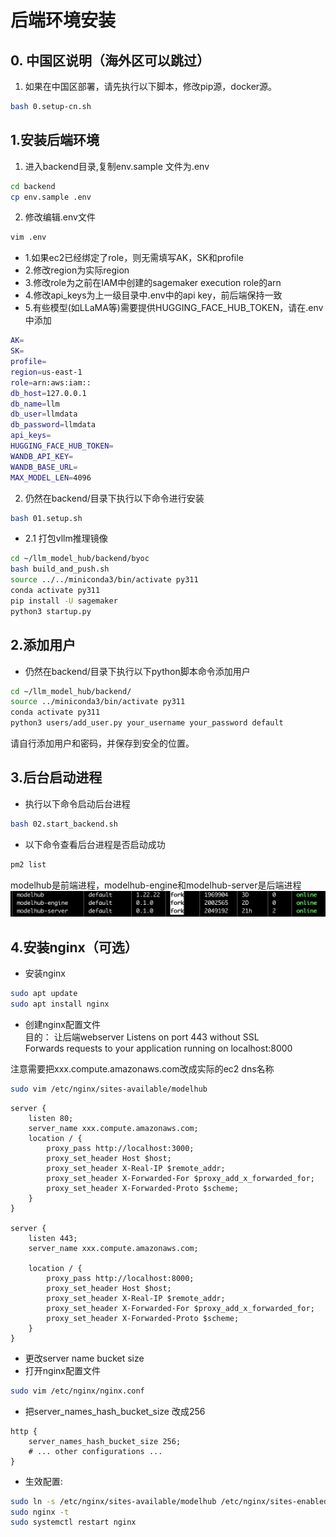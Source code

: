 # 后端环境安装
## 0. 中国区说明（海外区可以跳过）
1. 如果在中国区部署，请先执行以下脚本，修改pip源，docker源。
```bash
bash 0.setup-cn.sh
```

## 1.安装后端环境
1. 进入backend目录,复制env.sample 文件为.env
```bash
cd backend
cp env.sample .env
```
2. 修改编辑.env文件
```bash
vim .env
```
* 1.如果ec2已经绑定了role，则无需填写AK，SK和profile
* 2.修改region为实际region
* 3.修改role为之前在IAM中创建的sagemaker execution role的arn
* 4.修改api_keys为上一级目录中.env中的api key，前后端保持一致
* 5.有些模型(如LLaMA等)需要提供HUGGING_FACE_HUB_TOKEN，请在.env中添加
```bash
AK=
SK=
profile=
region=us-east-1
role=arn:aws:iam::
db_host=127.0.0.1
db_name=llm
db_user=llmdata
db_password=llmdata
api_keys=
HUGGING_FACE_HUB_TOKEN=
WANDB_API_KEY=
WANDB_BASE_URL=
MAX_MODEL_LEN=4096
```

2. 仍然在backend/目录下执行以下命令进行安装
```bash
bash 01.setup.sh
```

- 2.1 打包vllm推理镜像
```bash
cd ~/llm_model_hub/backend/byoc
bash build_and_push.sh
source ../../miniconda3/bin/activate py311
conda activate py311
pip install -U sagemaker
python3 startup.py 
```

## 2.添加用户
- 仍然在backend/目录下执行以下python脚本命令添加用户
```bash
cd ~/llm_model_hub/backend/
source ../miniconda3/bin/activate py311
conda activate py311
python3 users/add_user.py your_username your_password default
```
请自行添加用户和密码，并保存到安全的位置。


## 3.后台启动进程
- 执行以下命令启动后台进程
```bash
bash 02.start_backend.sh
```
- 以下命令查看后台进程是否启动成功
```bash
pm2 list
```
modelhub是前端进程，modelhub-engine和modelhub-server是后端进程
![alt text](../assets/image-pm2list.png)


## 4.安装nginx（可选）
- 安装nginx
```bash
sudo apt update 
sudo apt install nginx
```

- 创建nginx配置文件  
目的：
  让后端webserver Listens on port 443 without SSL  
  Forwards requests to your application running on localhost:8000  

注意需要把xxx.compute.amazonaws.com改成实际的ec2 dns名称
```bash 
sudo vim /etc/nginx/sites-available/modelhub
```

```nginx
server {
    listen 80;
    server_name xxx.compute.amazonaws.com;
    location / {
        proxy_pass http://localhost:3000;
        proxy_set_header Host $host;
        proxy_set_header X-Real-IP $remote_addr;
        proxy_set_header X-Forwarded-For $proxy_add_x_forwarded_for;
        proxy_set_header X-Forwarded-Proto $scheme;
    }
}

server {
    listen 443;
    server_name xxx.compute.amazonaws.com;

    location / {
        proxy_pass http://localhost:8000;
        proxy_set_header Host $host;
        proxy_set_header X-Real-IP $remote_addr;
        proxy_set_header X-Forwarded-For $proxy_add_x_forwarded_for;
        proxy_set_header X-Forwarded-Proto $scheme;
    }
}
```

- 更改server name bucket size 
- 打开nginx配置文件
```bash
sudo vim /etc/nginx/nginx.conf
```
- 把server_names_hash_bucket_size 改成256
```nginx
http {
    server_names_hash_bucket_size 256;
    # ... other configurations ...
}
```

- 生效配置:
```bash
sudo ln -s /etc/nginx/sites-available/modelhub /etc/nginx/sites-enabled/ 
sudo nginx -t 
sudo systemctl restart nginx
```